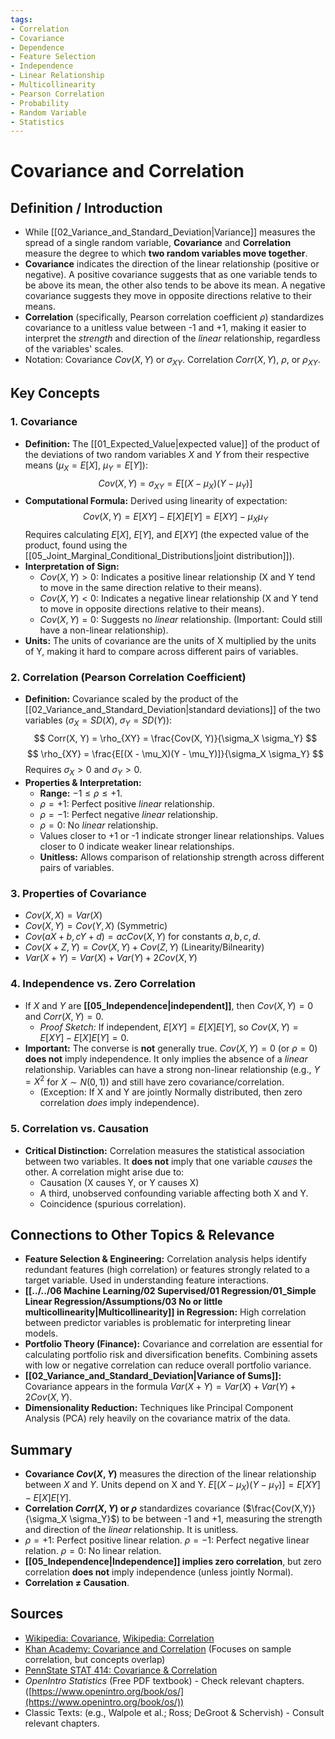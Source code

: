 ```yaml
---
tags:
- Correlation
- Covariance
- Dependence
- Feature Selection
- Independence
- Linear Relationship
- Multicollinearity
- Pearson Correlation
- Probability
- Random Variable
- Statistics
---
```


# Covariance and Correlation

## Definition / Introduction
*   While [[02_Variance_and_Standard_Deviation|Variance]] measures the spread of a single random variable, **Covariance** and **Correlation** measure the degree to which **two random variables move together**.
*   **Covariance** indicates the direction of the linear relationship (positive or negative). A positive covariance suggests that as one variable tends to be above its mean, the other also tends to be above its mean. A negative covariance suggests they move in opposite directions relative to their means.
*   **Correlation** (specifically, Pearson correlation coefficient $\rho$) standardizes covariance to a unitless value between -1 and +1, making it easier to interpret the *strength* and direction of the *linear* relationship, regardless of the variables' scales.
*   Notation: Covariance $Cov(X, Y)$ or $\sigma_{XY}$. Correlation $Corr(X, Y)$, $\rho$, or $\rho_{XY}$.

## Key Concepts

### 1. Covariance
*   **Definition:** The [[01_Expected_Value|expected value]] of the product of the deviations of two random variables $X$ and $Y$ from their respective means ($\mu_X = E[X]$, $\mu_Y = E[Y]$):
    $$ Cov(X, Y) = \sigma_{XY} = E[(X - \mu_X)(Y - \mu_Y)] $$
*   **Computational Formula:** Derived using linearity of expectation:
    $$ Cov(X, Y) = E[XY] - E[X]E[Y] = E[XY] - \mu_X \mu_Y $$
    Requires calculating $E[X]$, $E[Y]$, and $E[XY]$ (the expected value of the product, found using the [[05_Joint_Marginal_Conditional_Distributions|joint distribution]]).
*   **Interpretation of Sign:**
    *   $Cov(X, Y) > 0$: Indicates a positive linear relationship (X and Y tend to move in the same direction relative to their means).
    *   $Cov(X, Y) < 0$: Indicates a negative linear relationship (X and Y tend to move in opposite directions relative to their means).
    *   $Cov(X, Y) = 0$: Suggests no *linear* relationship. (Important: Could still have a non-linear relationship).
*   **Units:** The units of covariance are the units of X multiplied by the units of Y, making it hard to compare across different pairs of variables.

### 2. Correlation (Pearson Correlation Coefficient)
*   **Definition:** Covariance scaled by the product of the [[02_Variance_and_Standard_Deviation|standard deviations]] of the two variables ($\sigma_X = SD(X)$, $\sigma_Y = SD(Y)$):
    $$ Corr(X, Y) = \rho_{XY} = \frac{Cov(X, Y)}{\sigma_X \sigma_Y} $$
    $$ \rho_{XY} = \frac{E[(X - \mu_X)(Y - \mu_Y)]}{\sigma_X \sigma_Y} $$
    Requires $\sigma_X > 0$ and $\sigma_Y > 0$.
*   **Properties & Interpretation:**
    *   **Range:** $-1 \le \rho \le +1$.
    *   $\rho = +1$: Perfect positive *linear* relationship.
    *   $\rho = -1$: Perfect negative *linear* relationship.
    *   $\rho = 0$: No *linear* relationship.
    *   Values closer to +1 or -1 indicate stronger linear relationships. Values closer to 0 indicate weaker linear relationships.
    *   **Unitless:** Allows comparison of relationship strength across different pairs of variables.

### 3. Properties of Covariance
*   $Cov(X, X) = Var(X)$
*   $Cov(X, Y) = Cov(Y, X)$ (Symmetric)
*   $Cov(aX + b, cY + d) = ac Cov(X, Y)$ for constants $a, b, c, d$.
*   $Cov(X + Z, Y) = Cov(X, Y) + Cov(Z, Y)$ (Linearity/Bilnearity)
*   $Var(X+Y) = Var(X) + Var(Y) + 2 Cov(X, Y)$

### 4. Independence vs. Zero Correlation
*   If $X$ and $Y$ are **[[05_Independence|independent]]**, then $Cov(X, Y) = 0$ and $Corr(X, Y) = 0$.
    *   *Proof Sketch:* If independent, $E[XY] = E[X]E[Y]$, so $Cov(X, Y) = E[XY] - E[X]E[Y] = 0$.
*   **Important:** The converse is **not** generally true. $Cov(X, Y) = 0$ (or $\rho = 0$) **does not** imply independence. It only implies the absence of a *linear* relationship. Variables can have a strong non-linear relationship (e.g., $Y = X^2$ for $X \sim N(0,1)$) and still have zero covariance/correlation.
    *   (Exception: If X and Y are jointly Normally distributed, then zero correlation *does* imply independence).

### 5. Correlation vs. Causation
*   **Critical Distinction:** Correlation measures the statistical association between two variables. It **does not** imply that one variable *causes* the other. A correlation might arise due to:
    *   Causation (X causes Y, or Y causes X)
    *   A third, unobserved confounding variable affecting both X and Y.
    *   Coincidence (spurious correlation).

## Connections to Other Topics & Relevance
*   **Feature Selection & Engineering:** Correlation analysis helps identify redundant features (high correlation) or features strongly related to a target variable. Used in understanding feature interactions.
*   **[[../../06 Machine Learning/02 Supervised/01 Regression/01_Simple Linear Regression/Assumptions/03 No or little multicollinearity|Multicollinearity]] in Regression:** High correlation between predictor variables is problematic for interpreting linear models.
*   **Portfolio Theory (Finance):** Covariance and correlation are essential for calculating portfolio risk and diversification benefits. Combining assets with low or negative correlation can reduce overall portfolio variance.
*   **[[02_Variance_and_Standard_Deviation|Variance of Sums]]:** Covariance appears in the formula $Var(X + Y) = Var(X) + Var(Y) + 2 Cov(X, Y)$.
*   **Dimensionality Reduction:** Techniques like Principal Component Analysis (PCA) rely heavily on the covariance matrix of the data.

## Summary
*   **Covariance $Cov(X, Y)$** measures the direction of the linear relationship between $X$ and $Y$. Units depend on X and Y. $E[(X-\mu_X)(Y-\mu_Y)] = E[XY] - E[X]E[Y]$.
*   **Correlation $Corr(X, Y)$ or $\rho$** standardizes covariance ($\frac{Cov(X,Y)}{\sigma_X \sigma_Y}$) to be between -1 and +1, measuring the strength and direction of the *linear* relationship. It is unitless.
*   $\rho = +1$: Perfect positive linear relation. $\rho = -1$: Perfect negative linear relation. $\rho = 0$: No linear relation.
*   **[[05_Independence|Independence]] implies zero correlation**, but zero correlation **does not** imply independence (unless jointly Normal).
*   **Correlation $\neq$ Causation**.

## Sources
*   [Wikipedia: Covariance](https://en.wikipedia.org/wiki/Covariance), [Wikipedia: Correlation](https://en.wikipedia.org/wiki/Correlation)
*   [Khan Academy: Covariance and Correlation](https://www.khanacademy.org/math/statistics-probability/describing-relationships-quantitative-data/correlation-coefficient-r/v/correlation-and-causality) (Focuses on sample correlation, but concepts overlap)
*   [PennState STAT 414: Covariance & Correlation](https://online.stat.psu.edu/stat414/lesson/21/21.1)
*   *OpenIntro Statistics* (Free PDF textbook) - Check relevant chapters. ([https://www.openintro.org/book/os/](https://www.openintro.org/book/os/))
*   Classic Texts: (e.g., Walpole et al.; Ross; DeGroot & Schervish) - Consult relevant chapters.